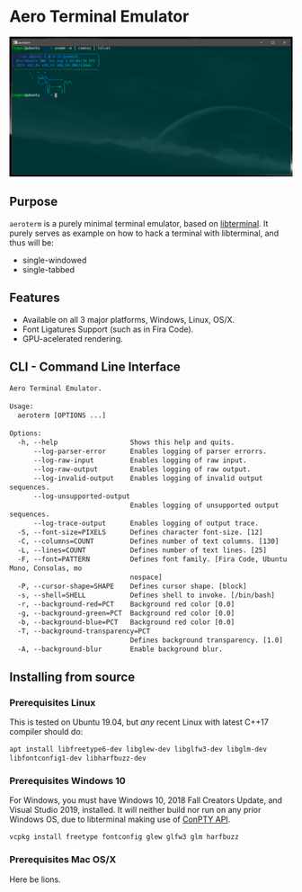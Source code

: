 # Aero Terminal Emulator

![alt text](AeroTerm-Acrylic-Background.png "Aero Terminal with Acrylic Background")

## Purpose

`aeroterm` is a purely minimal terminal emulator, based on
[libterminal](https://github.com/christianparpart/libterminal/).
It purely serves as example on how to hack a terminal with libterminal, and thus will be:

* single-windowed
* single-tabbed

## Features

* Available on all 3 major platforms, Windows, Linux, OS/X.
* Font Ligatures Support (such as in Fira Code).
* GPU-acelerated rendering.

## CLI - Command Line Interface

```
Aero Terminal Emulator.

Usage:
  aeroterm [OPTIONS ...]

Options:
  -h, --help                  Shows this help and quits.
      --log-parser-error      Enables logging of parser errorrs.
      --log-raw-input         Enables logging of raw input.
      --log-raw-output        Enables logging of raw output.
      --log-invalid-output    Enables logging of invalid output sequences.
      --log-unsupported-output
                              Enables logging of unsupported output sequences.
      --log-trace-output      Enables logging of output trace.
  -S, --font-size=PIXELS      Defines character font-size. [12]
  -C, --columns=COUNT         Defines number of text columns. [130]
  -L, --lines=COUNT           Defines number of text lines. [25]
  -F, --font=PATTERN          Defines font family. [Fira Code, Ubuntu Mono, Consolas, mo
                              nospace]
  -P, --cursor-shape=SHAPE    Defines cursor shape. [block]
  -s, --shell=SHELL           Defines shell to invoke. [/bin/bash]
  -r, --background-red=PCT    Background red color [0.0]
  -g, --background-green=PCT  Background red color [0.0]
  -b, --background-blue=PCT   Background red color [0.0]
  -T, --background-transparency=PCT
                              Defines background transparency. [1.0]
  -A, --background-blur       Enable background blur.
```

## Installing from source

### Prerequisites Linux

This is tested on Ubuntu 19.04, but *any* recent Linux with latest C++17 compiler should do:

```!sh
apt install libfreetype6-dev libglew-dev libglfw3-dev libglm-dev libfontconfig1-dev libharfbuzz-dev
```

### Prerequisites Windows 10

For Windows, you must have Windows 10, 2018 Fall Creators Update, and Visual Studio 2019, installed.
It will neither build nor run on any prior Windows OS, due to libterminal making use of [ConPTY API](https://devblogs.microsoft.com/commandline/windows-command-line-introducing-the-windows-pseudo-console-conpty/).

```!psh
vcpkg install freetype fontconfig glew glfw3 glm harfbuzz
```

### Prerequisites Mac OS/X

Here be lions.
